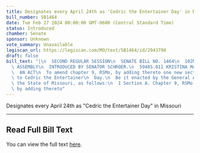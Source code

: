 ```yaml
---
title: Designates every April 24th as 'Cedric the Entertainer Day' in Missouri
bill_number: SB1464
date: Tue Feb 27 2024 00:00:00 GMT-0600 (Central Standard Time)
status: Introduced
chamber: Senate
sponsor: Unknown
vote_summary: Unavailable
legiscan_url: https://legiscan.com/MO/text/SB1464/id/2943798
draft: false
bill_text: "|\n  SECOND REGULAR SESSION\n  SENATE BILL NO. 1464\n  102ND GENERA L\
  \ ASSEMBLY\n  INTRODUCED BY SENATOR SCHROER.\n  5948S.01I KRISTINA MARTIN, Secretary\n\
  \  AN ACT\n  To amend chapter 9, RSMo, by adding thereto one new section relating\
  \ to Cedric the Entertainer\n  Day.\n  Be it enacted by the General Assembly of\
  \ the State of Missouri, as follows:\n  1 Section A. Chapter 9, RSMo, is amended\
  \ by adding thereto"
---
```

Designates every April 24th as "Cedric the Entertainer Day" in Missouri

---

## Read Full Bill Text

You can view the full text [here](https://legiscan.com/MO/text/SB1464/id/2943798).
